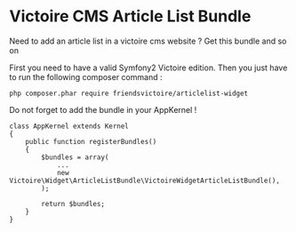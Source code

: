 Victoire CMS Article List Bundle
============

Need to add an article list in a victoire cms website ?
Get this bundle and so on

First you need to have a valid Symfony2 Victoire edition.
Then you just have to run the following composer command :

    php composer.phar require friendsvictoire/articlelist-widget

Do not forget to add the bundle in your AppKernel !

    class AppKernel extends Kernel
    {
        public function registerBundles()
        {
            $bundles = array(
                ...
                new Victoire\Widget\ArticleListBundle\VictoireWidgetArticleListBundle(),
            );
    
            return $bundles;
        }
    }
